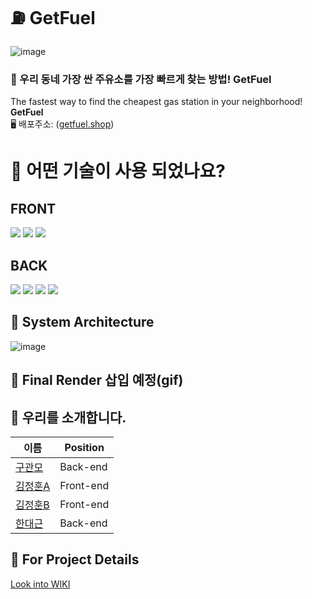 # :fuelpump: GetFuel
![image](https://user-images.githubusercontent.com/85835389/162539832-ca29db52-e258-47c2-9f71-7cee75fdd4f3.png)
### :station: 우리 동네 가장 싼 주유소를 가장 빠르게 찾는 방법! GetFuel
The fastest way to find the cheapest gas station in your neighborhood! **GetFuel**  
🖥️ 배포주소: (<a href="https://getfuel.shop">getfuel.shop</a>)
# :hammer: 어떤 기술이 사용 되었나요?
## FRONT  
<img src="https://img.shields.io/badge/JavaScript-F7DF1E?style=flat-square&logo=JavaScript&logoColor=white"/>  
<img src="https://img.shields.io/badge/React-61DAFB?style=flat-square&logo=React&logoColor=white"/>  
<img src="https://img.shields.io/badge/StyledComponet-DB7093?styled-components=flat-square&logo=styled-components&logoColor=white"/>  

## BACK  
<img src="https://img.shields.io/badge/Express-000000?style=flat-square&logo=Express&logoColor=white"/>  
<img src="https://img.shields.io/badge/JSON Web Tokens-000000?style=flat-square&logo=JSONWebTokens&logoColor=white"/>  
<img src="https://img.shields.io/badge/Amazon AWS-232F3E?style=flat-square&logo=AmazonAWS&logoColor=white"/>  
<img src="https://img.shields.io/badge/MongoDB-47A248?style=flat-square&logo=MongoDB&logoColor=black"/>  

## :electric_plug: System Architecture 
![image](https://user-images.githubusercontent.com/85835389/162539364-4991ac40-fa62-4dcd-9192-03b7f1aa4c43.png)
## :movie_camera: Final Render 삽입 예정(gif)

## :raising_hand: 우리를 소개합니다.  

이름|Position
--|--|
<a href="https://github.com/Best-engineer">구관모|Back-end</a>
<a href="https://github.com/wjdgns950621">김정훈A|Front-end</a>
<a href="https://github.com/JungHoon0814">김정훈B|Front-end</a>
<a href="https://github.com/Daekuen">한대근|Back-end</a>

## :eyes: For Project Details
[Look into WIKI](https://github.com/codestates/GetFuel/wiki)
